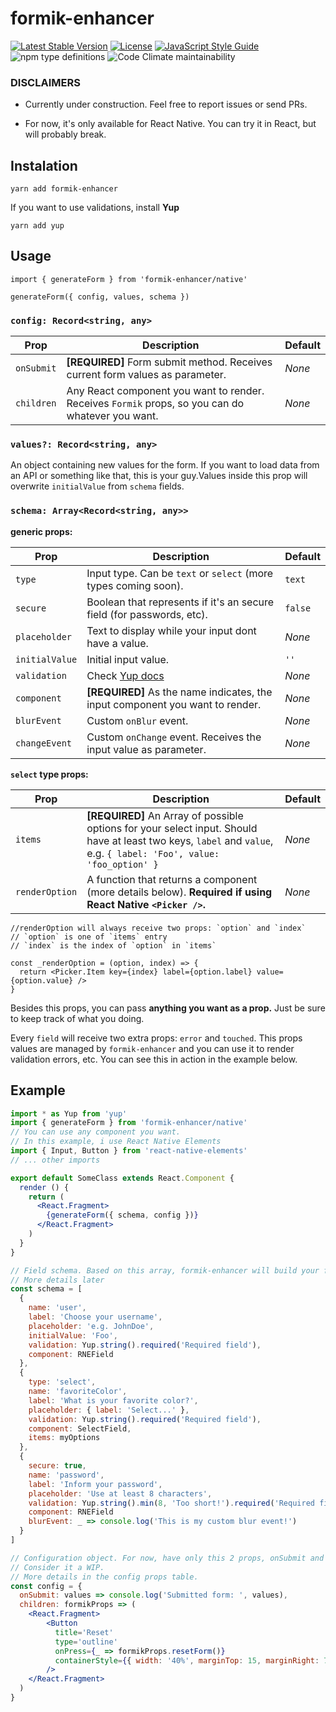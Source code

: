 # formik-enhancer

[![Latest Stable Version](https://img.shields.io/npm/v/formik-enhancer.svg?style=for-the-badge)](https://www.npmjs.com/package/formik-enhancer)
[![License](https://img.shields.io/npm/l/formik-enhancer.svg?style=for-the-badge)](https://www.npmjs.com/package/formik-enhancer)
[![JavaScript Style Guide](https://img.shields.io/badge/code_style-standard-brightgreen.svg?style=for-the-badge)](https://standardjs.com)
![npm type definitions](https://img.shields.io/npm/types/typescript.svg?style=for-the-badge)
![Code Climate maintainability](https://img.shields.io/codeclimate/maintainability/kaueDM/formik-enhancer.svg?style=for-the-badge)

### DISCLAIMERS

* Currently under construction. Feel free to report issues or send PRs.

* For now, it's only available for React Native. You can try it in React, 
but will probably break.


## Instalation
`yarn add formik-enhancer`

If you want to use validations, install **Yup**

`yarn add yup`

## Usage

```
import { generateForm } from 'formik-enhancer/native'

generateForm({ config, values, schema })
```

### **`config: Record<string, any>`**

| Prop       | Description | Default |
| ---------- |-------------| --------|
| `onSubmit` | **[REQUIRED]** Form submit method. Receives current form values as parameter. | _None_ |
| `children` | Any React component you want to render. Receives `Formik` props, so you can do whatever you want. | _None_ |

### **`values?: Record<string, any>`**

An object containing new values for the form. If you want to load data from an API or
something like that, this is your guy.Values inside this prop will overwrite `initialValue`
from `schema` fields.

### **`schema: Array<Record<string, any>>`**

**generic props:**

| Prop           | Description | Default |
| -------------- |-------------| --------|
| `type`         | Input type. Can be `text` or `select` (more types coming soon). | `text` |
| `secure`       | Boolean that represents if it's an secure field (for passwords, etc). | `false` |
| `placeholder`  | Text to display while your input dont have a value. | _None_ |
| `initialValue` | Initial input value. | `''` |
| `validation`   | Check [Yup docs](https://github.com/jquense/yup) | _None_ |
| `component`    | **[REQUIRED]** As the name indicates, the input component you want to render. | _None_ |
| `blurEvent` | Custom `onBlur` event. | _None_ |
| `changeEvent` | Custom `onChange` event. Receives the input value as parameter. | _None_ |

**`select` type props:**

| Prop           | Description | Default |
| -------------- |-------------| --------|
| `items`        | **[REQUIRED]** An Array of possible options for your select input. Should have at least two keys, `label` and `value`,  e.g. `{ label: 'Foo', value: 'foo_option' }`  | _None_ |
| `renderOption` | A function that returns a component (more details below). **Required if using React Native `<Picker />`.** | _None_ |

```
//renderOption will always receive two props: `option` and `index`
// `option` is one of `items` entry
// `index` is the index of `option` in `items`

const _renderOption = (option, index) => {
  return <Picker.Item key={index} label={option.label} value={option.value} />
}
```

Besides this props, you can pass **anything you want as a prop.** Just be sure to
keep track of what you doing.

Every `field` will receive two extra props: `error` and `touched`. This props values
are managed by `formik-enhancer` and you can use it to render validation errors, etc. You can see
this in action in the example below.

## Example

```jsx
import * as Yup from 'yup'
import { generateForm } from 'formik-enhancer/native'
// You can use any component you want. 
// In this example, i use React Native Elements
import { Input, Button } from 'react-native-elements'
// ... other imports

export default SomeClass extends React.Component {
  render () {
    return (
      <React.Fragment>
        {generateForm({ schema, config })}
      </React.Fragment>
    )
  }
}
```

```js
// Field schema. Based on this array, formik-enhancer will build your form.
// More details later
const schema = [
  {
    name: 'user',
    label: 'Choose your username',
    placeholder: 'e.g. JohnDoe',
    initialValue: 'Foo', 
    validation: Yup.string().required('Required field'),
    component: RNEField
  },
  {
    type: 'select',
    name: 'favoriteColor',
    label: 'What is your favorite color?',
    placeholder: { label: 'Select...' },
    validation: Yup.string().required('Required field'),
    component: SelectField,
    items: myOptions
  },
  {
    secure: true,
    name: 'password',
    label: 'Inform your password',
    placeholder: 'Use at least 8 characters',
    validation: Yup.string().min(8, 'Too short!').required('Required field'),
    component: RNEField
    blurEvent: _ => console.log('This is my custom blur event!')
  }
]

```

```jsx
// Configuration object. For now, have only this 2 props, onSubmit and children.
// Consider it a WIP.
// More details in the config props table.
const config = {
  onSubmit: values => console.log('Submitted form: ', values),
  children: formikProps => (
    <React.Fragment>
        <Button
          title='Reset'
          type='outline'
          onPress={_ => formikProps.resetForm()}
          containerStyle={{ width: '40%', marginTop: 15, marginRight: 7.5 }}
        />
    </React.Fragment>
  )
}
```
